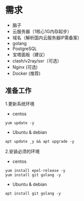 # 需求
- 脑子
- 云服务器（1核心1G内存起步）
- 域名（解析国内云服务器IP需备案）
- golang
- PostgreSQL
- 宝塔面板（建议）
- clash/v2ray/ssr（可选）
- Nginx (可选)
- Docker (推荐)

## 准备工作
1.更新系统环境
- centos
```
yum update -y
```
- Ubuntu & debian
```
apt update _y && apt upgrade -y
```
2.安装必须的环境
- centos
```
yum install epel-release -y
yum install git golang -y
```
- Ubuntu & debian
```
apt install git golang -y
```
